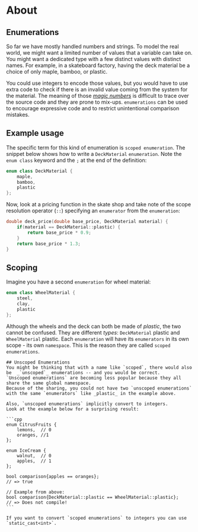 # About

## Enumerations

So far we have mostly handled numbers and strings.
To model the real world, we might want a limited number of values that a variable can take on.
You might want a dedicated type with a few distinct values with distinct names.
For example, in a skateboard factory, having the deck material be a choice of only maple, bamboo, or plastic.

You could use integers to encode those values, but you would have to use extra code to check if there is an invalid value coming from the system for the material.
The meaning of those [_magic numbers_][magic numbers] is difficult to trace over the source code and they are prone to mix-ups.
`enumerations` can be used to encourage expressive code and to restrict unintentional comparison mistakes.

## Example usage

The specific term for this kind of enumeration is `scoped enumeration`.
The snippet below shows how to write a `DeckMaterial` `enumeration`.
Note the `enum class` keyword and the `;` at the end of the definition:

```cpp
enum class DeckMaterial {
    maple,
    bamboo,
    plastic
};
```
Now, look at a pricing function in the skate shop and take note of the scope resolution operator (`::`) specifying an `enumerator` from the `enumeration`:

```cpp
double deck_price(double base_price, DeckMaterial material) {
    if(material == DeckMaterial::plastic) {
        return base_price * 0.9;
    }
    return base_price * 1.3;
}
```

## Scoping

Imagine you have a second `enumeration` for wheel material:

```cpp
enum class WheelMaterial {
    steel,
    clay,
    plastic
};
```
Although the wheels and the deck can both be made of _plastic_, the two cannot be confused.
They are different _types_:  `DeckMaterial` plastic and `WheelMaterial` plastic.
Each `enumeration` will have its `enumerators` in its own scope - its own `namespace`.
This is the reason they are called `scoped enumerations`.

~~~~exercism/advanced
## Unscoped Enumerations
You might be thinking that with a name like `scoped`, there would also be  _`unscoped`_ enumerations -- and you would be correct.
`Unscoped enumerations` are becoming less popular because they all share the same global namespace.
Because of the sharing, you could not have two `unscoped enumerations` with the same `enumerators` like _plastic_ in the example above.

Also, `unscoped enumerations` implicitly convert to integers.
Look at the example below for a surprising result:

```cpp
enum CitrusFruits {
    lemons,  // 0
    oranges, //1
};

enum IceCream {
    walnut,  // 0
    apples,  // 1
};

bool comparison{apples == oranges};
// => true

// Example from above:
bool comparison{DeckMaterial::plastic == WheelMaterial::plastic};
// => Does not compile!
```

If you want to convert `scoped enumerations` to integers you can use `static_cast<int>`.
~~~~



[magic numbers]: https://en.wikipedia.org/wiki/Magic_number_(programming)
